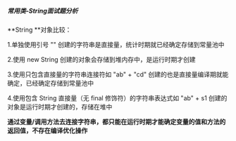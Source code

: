 #####  常用类-String面试题分析 

**String **对象比较：

1.单独使用引号 "" 创建的字符串是直接量，统计时期就已经确定存储到常量池中

2.使用 new String 创建的对象会存储到堆内存中，是运行时期才创建

3.使用只包含直接量的字符串连接符如 "ab" + "cd" 创建的也是直接量编译期就能确定，已经确定存储到常量池中

4.使用包含 String 直接量（无 final 修饰符）的字符串表达式如 "ab" + s1 创建的对象是运行时期才创建的，存储在堆中

**通过变量/调用方法去连接字符串，都只能在运行时期才能确定变量的值和方法的返回值，不存在编译优化操作**


